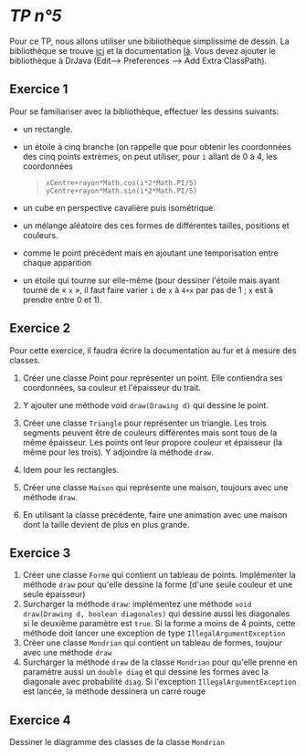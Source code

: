 *TP n°5*
=======

Pour ce TP, nous allons utiliser une bibliothèque simplissime de dessin. La bibliothèque se trouve [ici](/l2epotp/ext/drawing/drawing.jar) et la documentation [là](/l2epotp/ext/drawing/doc).
Vous devez ajouter le bibliothèque à DrJava (Edit--> Preferences --> Add Extra ClassPath).

Exercice 1
----------

Pour se familiariser avec la bibliothèque, effectuer les dessins suivants:

- un rectangle.

- un étoile à cinq branche (on rappelle que pour obtenir les coordonnées des cinq points extrèmes, on peut utiliser, pour `i` allant de 0 à 4, les coordonnées

  > `xCentre+rayon*Math.cos(i*2*Math.PI/5)`
  > `yCentre+rayon*Math.sin(i*2*Math.PI/5)`

- un cube en perspective cavalière puis isométrique.

- un mélange aléatoire des ces formes de différentes tailles, positions et couleurs.

- comme le point précédent mais en ajoutant une temporisation entre chaque apparition

- un étoile qui tourne sur elle-même (pour dessiner l'étoile mais ayant tourné de « `x` », il faut faire varier `i` de `x` à `4+x` par pas de 1 ; `x` est à prendre entre 0 et 1).

Exercice 2
----------

Pour cette exercice, il faudra écrire la documentation au fur et à mesure des classes.

1. Créer une classe Point pour représenter un point. Elle contiendra ses coordonnées, sa couleur et l'épaisseur du trait.

2. Y ajouter une méthode void `draw(Drawing d)` qui dessine le point.

3. Créer une classe `Triangle` pour représenter un triangle. Les trois segments peuvent être de couleurs différentes mais sont tous de la même épaisseur. Les points ont leur propore couleur et épaisseur (la même pour les trois). Y adjoindre la méthode `draw`.

4. Idem pour les rectangles.

5. Créer une classe `Maison`  qui représente une maison, toujours avec une méthode `draw`.

6. En utilisant la classe précédente, faire une animation avec une maison dont la taille devient de plus en plus grande.
  
Exercice 3
----------

1. Créer une classe `Forme` qui contient un tableau de points. Implémenter la méthode `draw` pour qu'elle dessine la forme (d'une seule couleur et une seule épaisseur)
2. Surcharger la méthode `draw`: implémentez une méthode `void draw(Drawing d, boolean diagonales)` qui dessine aussi les diagonales si le deuxième paramètre est `true`. Si la forme a moins de 4 points, cette méthode doit lancer une exception de type `IllegalArgumentException`
3. Créer une classe `Mondrian` qui contient un tableau de formes, toujour avec une méthode `draw`
4. Surcharger la méthode `draw` de la classe `Mondrian` pour qu'elle prenne en paramètre aussi un `double diag` et qui dessine les formes avec la diagonale avec probabilité `diag`. Si l'exception `IllegalArgumentException` est lancée, la méthode dessinera un carré rouge

Exercice 4
----------

Dessiner le diagramme des classes de la classe `Mondrian`
 

